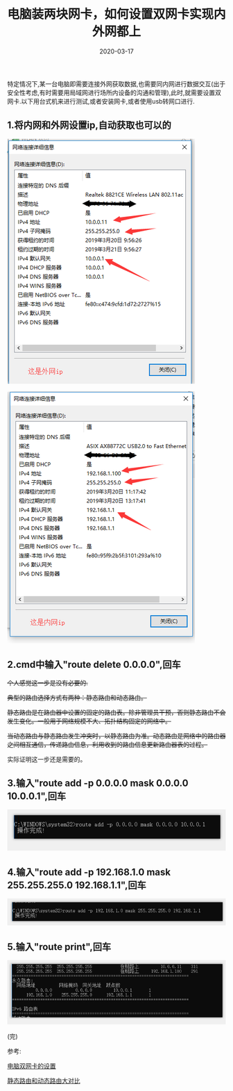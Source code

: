 ﻿---
layout: post
title: 电脑装两块网卡，如何设置双网卡实现内外网都上
date: '2020-03-17'
categories: 其他
---

特定情况下,某一台电脑即需要连接外网获取数据,也需要同内网进行数据交互(出于安全性考虑,有时需要用局域网进行场所内设备的沟通和管理),此时,就需要设置双网卡.以下用台式机来进行测试,或者安装网卡,或者使用usb转网口进行.

## 1.将内网和外网设置ip,自动获取也可以的

![外网IP](/image/2020-03-17-1-1.PNG)

![内网IP](/image/2020-03-17-1-2.PNG)

## 2.cmd中输入"route delete 0.0.0.0",回车

~~个人感觉这一步是没有必要的.~~

~~典型的路由选择方式有两种：静态路由和动态路由。~~

~~静态路由是在路由器中设置的固定的路由表。除非管理员干预，否则静态路由不会发生变化。一般用于网络规模不大、拓扑结构固定的网络中。~~

~~当动态路由与静态路由发生冲突时，以静态路由为准。动态路由是网络中的路由器之间相互通信，传递路由信息，利用收到的路由信息更新路由器表的过程。~~

实际证明这一步还是需要的。

## 3.输入"route add -p 0.0.0.0 mask 0.0.0.0 10.0.0.1",回车

![添加外网路由](/image/2020-03-17-1-3.PNG)

## 4.输入"route add -p 192.168.1.0 mask 255.255.255.0 192.168.1.1",回车

![添加内网路由](/image/2020-03-17-1-4.PNG)

## 5.输入"route print",回车

![配置完成图](/image/2020-03-17-1-5.PNG)

(完)

参考:

[电脑双网卡的设置](https://www.jianshu.com/p/3a0667952e19)

[静态路由和动态路由大对比](https://baijiahao.baidu.com/s?id=1605523288667314587&wfr=spider&for=pc)
